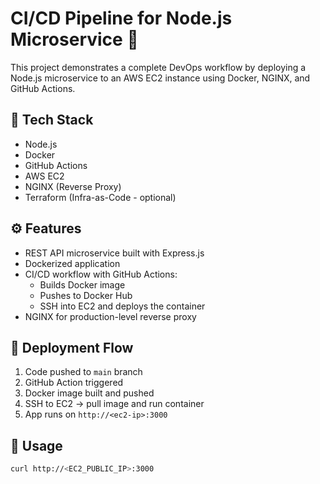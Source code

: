 # CI/CD Pipeline for Node.js Microservice 🚀

This project demonstrates a complete DevOps workflow by deploying a Node.js microservice to an AWS EC2 instance using Docker, NGINX, and GitHub Actions.

## 🔧 Tech Stack

- Node.js
- Docker
- GitHub Actions
- AWS EC2
- NGINX (Reverse Proxy)
- Terraform (Infra-as-Code - optional)

## ⚙️ Features

- REST API microservice built with Express.js
- Dockerized application
- CI/CD workflow with GitHub Actions:
  - Builds Docker image
  - Pushes to Docker Hub
  - SSH into EC2 and deploys the container
- NGINX for production-level reverse proxy

## 🚀 Deployment Flow

1. Code pushed to `main` branch
2. GitHub Action triggered
3. Docker image built and pushed
4. SSH to EC2 → pull image and run container
5. App runs on `http://<ec2-ip>:3000`

## 🧪 Usage

```bash
curl http://<EC2_PUBLIC_IP>:3000

